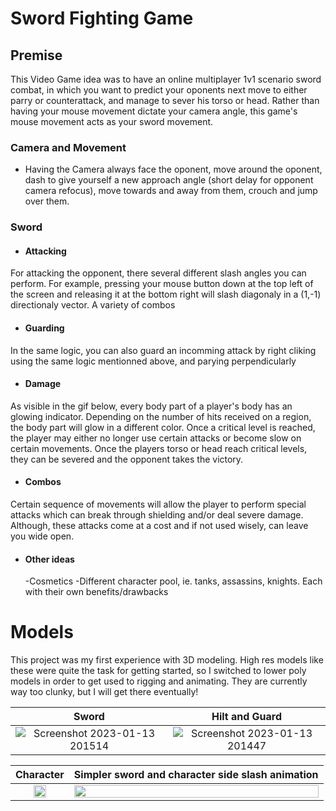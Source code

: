 # Sword Fighting Game

## Premise

This Video Game idea was to have an online multiplayer 1v1 scenario sword combat, in which you want to predict your oponents next move to either parry or counterattack, and manage to sever his torso or head. Rather than having your mouse movement dictate your camera angle, this game's mouse movement acts as your sword movement. 

### Camera and Movement
- Having the Camera always face the oponent, move around the oponent, dash to give yourself a new approach angle (short delay for opponent camera refocus), move towards and away from them, crouch and jump over them. 

### Sword

- #### Attacking

For attacking the opponent, there several different slash angles you can perform. For example, pressing your mouse button down at the top left of the screen and releasing it at the bottom right will slash diagonaly in a (1,-1) directionaly vector. A variety of combos

- #### Guarding

In the same logic, you can also guard an incomming attack by right cliking using the same logic mentionned above, and parying perpendicularly 

- #### Damage

As visible in the gif below, every body part of a player's body has an glowing indicator. Depending on the number of hits received on a region, the body part will glow in a different color. Once a critical level is reached, the player may either no longer use certain attacks or become slow on certain movements. Once the players torso or head reach critical levels, they can be severed and the opponent takes the victory.

- #### Combos

Certain sequence of movements will allow the player to perform special attacks which can break through shielding and/or deal severe damage. Although, these attacks come at a cost and if not used wisely, can leave you wide open.

- #### Other ideas
  -Cosmetics 
  -Different character pool, ie. tanks, assassins, knights. Each with their own benefits/drawbacks

# Models
This project was my first experience with 3D modeling. High res models like these were quite the task for getting started, so I switched to lower poly models in order to get used to rigging and animating. They are currently way too clunky, but I will get there eventually!

 

Sword | Hilt and Guard 
:-------------------------:|:-------------------------:
![Screenshot 2023-01-13 201514](https://user-images.githubusercontent.com/65002959/212740614-0b3398db-6a3c-4b4f-8015-737c86f0a1d3.png)  |  ![Screenshot 2023-01-13 201447](https://user-images.githubusercontent.com/65002959/212740626-8f0f4258-9d8e-4b97-9be2-f21aef707e4a.png) 


   
Character | Simpler sword and character side slash animation
:-------------------------:|:-------------------------:
<img align="center" width="50%" src="https://user-images.githubusercontent.com/65002959/212740633-9f793784-5f4a-4201-b56e-067f7b310032.png"> | <img align="center" width="100%" src="https://user-images.githubusercontent.com/65002959/213281426-d68389a8-6a80-4371-9d4a-a132cc6eab5c.gif">


